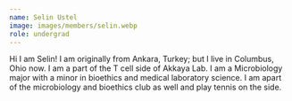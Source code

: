 ```yaml
---
name: Selin Ustel
image: images/members/selin.webp
role: undergrad
---
```


Hi I am Selin! I am originally from Ankara, Turkey; but I live in Columbus, Ohio now. I am a part of the T cell side of Akkaya Lab. I am a Microbiology major with a minor in bioethics and medical laboratory science. I am apart of the microbiology and bioethics club as well and play tennis on the side.